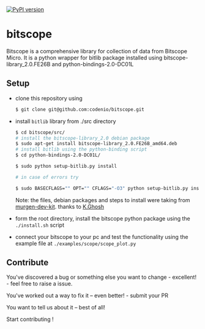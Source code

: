 [![PyPI version](https://badge.fury.io/py/bitscope.svg)](https://badge.fury.io/py/bitscope)

# bitscope

Bitscope is a comprehensive library for collection of data from Bitscope Micro. It is a python wrapper for bitlib package installed using bitscope-library_2.0.FE26B and python-bindings-2.0-DC01L

## Setup

- clone this repository using
    ```bash
    $ git clone git@github.com:codenio/bitscope.git
    ```
- install `bitlib` library from ./src directory
    ```bash
    $ cd bitscope/src/
    # install the bitscope-library_2.0 debian package
    $ sudo apt-get install bitscope-library_2.0.FE26B_amd64.deb
    # install bitlib using the python-binding script
    $ cd python-bindings-2.0-DC01L/
    
    $ sudo python setup-bitlib.py install
    
    # in case of errors try
    
    $ sudo BASECFLAGS="" OPT="" CFLAGS="-O3" python setup-bitlib.py install
    ```

    Note: the files, debian packages and steps to install were taking from [murgen-dev-kit](https://github.com/kelu124/murgen-dev-kit/tree/master/software). thanks to [K.Ghosh](https://github.com/kelu124)

- form the root directory, install the bitscope python package using the `./install.sh` script

- connect your bitscope to your pc and test the functionality using
the example file at `./examples/scope/scope_plot.py`


## Contribute

You've discovered a bug or something else you want to change - excellent! - feel free to raise a issue.

You've worked out a way to fix it – even better! - submit your PR

You want to tell us about it – best of all!

Start contributing !